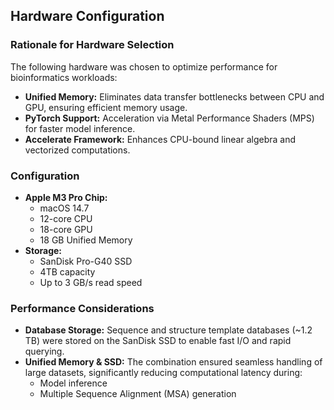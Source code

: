 ## Hardware Configuration

### Rationale for Hardware Selection
The following hardware was chosen to optimize performance for bioinformatics workloads:

- **Unified Memory:** Eliminates data transfer bottlenecks between CPU and GPU, ensuring efficient memory usage.
- **PyTorch Support:** Acceleration via Metal Performance Shaders (MPS) for faster model inference.
- **Accelerate Framework:** Enhances CPU-bound linear algebra and vectorized computations.

### Configuration
- **Apple M3 Pro Chip:**
  - macOS 14.7
  - 12-core CPU
  - 18-core GPU
  - 18 GB Unified Memory
- **Storage:**
  - SanDisk Pro-G40 SSD
  - 4TB capacity
  - Up to 3 GB/s read speed

### Performance Considerations
- **Database Storage:** Sequence and structure template databases (~1.2 TB) were stored on the SanDisk SSD to enable fast I/O and rapid querying.
- **Unified Memory & SSD:** The combination ensured seamless handling of large datasets, significantly reducing computational latency during:
  - Model inference
  - Multiple Sequence Alignment (MSA) generation
